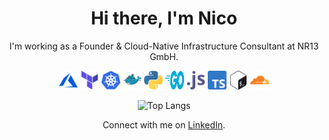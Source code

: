 <h1 align="center">Hi there, I'm Nico</h1>

<p align="center">I'm working as a Founder & Cloud-Native Infrastructure Consultant at NR13 GmbH.</a>

<p align="center">
    <img src="./images/microsoft_azure-icon.svg" width="30" height="30" alt="Azure Icon" />
    <img src="./images/terraformio-icon.svg" width="30" height="30" alt="Terraform Icon" />
    <img src="./images/kubernetes-icon.svg" width="30" height="30" alt="Kubernetes Icon" />
    <img src="./images/docker-icon.svg" width="30" height="30" alt="Docker Icon" />
    <img src="./images/python-icon.svg" width="30" height="30" alt="Python Icon" />
    <img src="./images/golang-icon.svg" width="30" height="30" alt="Go Icon" />
    <img src="./images/javascript-icon.svg" width="30" height="30" alt="Javascript Icon" />
    <img src="./images/typescriptlang-icon.svg" width="30" height="30" alt="TypeScript Icon" />
    <img src="./images/gnu_bash-icon.svg" width="30" height="30" alt="Bash Icon" />
    <img src="./images/cloudflare-icon.svg" width="30" height="30" alt="Cloudflare Icon" />
</p>

<p align="center"><img src="https://github-readme-stats.vercel.app/api/top-langs/?username=L480&layout=compact" alt="Top Langs"/></p>

<p align="center">Connect with me on <a href="https://www.linkedin.com/in/nico-schiering/">LinkedIn</a>.</p>

